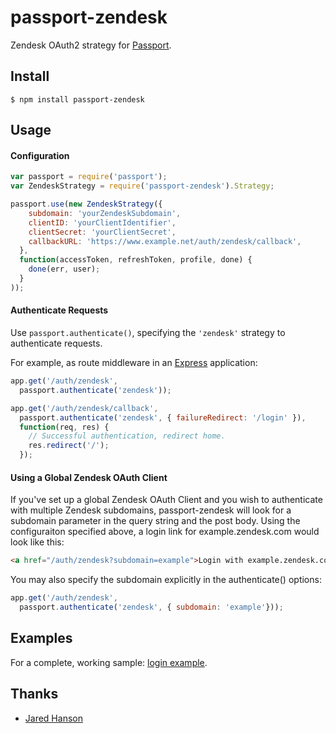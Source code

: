 # passport-zendesk

Zendesk OAuth2 strategy for [Passport](http://passportjs.org).

## Install

    $ npm install passport-zendesk

## Usage

#### Configuration

```javascript
var passport = require('passport');
var ZendeskStrategy = require('passport-zendesk').Strategy;

passport.use(new ZendeskStrategy({
    subdomain: 'yourZendeskSubdomain',
    clientID: 'yourClientIdentifier',
    clientSecret: 'yourClientSecret',
    callbackURL: 'https://www.example.net/auth/zendesk/callback',
  },
  function(accessToken, refreshToken, profile, done) {
    done(err, user);
  }
));
```

#### Authenticate Requests

Use `passport.authenticate()`, specifying the `'zendesk'` strategy to
authenticate requests.

For example, as route middleware in an [Express](http://expressjs.com/)
application:

```javascript
app.get('/auth/zendesk',
  passport.authenticate('zendesk'));

app.get('/auth/zendesk/callback',
  passport.authenticate('zendesk', { failureRedirect: '/login' }),
  function(req, res) {
    // Successful authentication, redirect home.
    res.redirect('/');
  });
```

#### Using a Global Zendesk OAuth Client

If you've set up a global Zendesk OAuth Client and you wish to authenticate with multiple Zendesk subdomains, passport-zendesk will look for a subdomain parameter in the query string and the post body. Using the configuraiton specified above, a login link for example.zendesk.com would look like this:

```html
<a href="/auth/zendesk?subdomain=example">Login with example.zendesk.com</a>
```

You may also specify the subdomain explicitly in the authenticate() options:

```javascript
app.get('/auth/zendesk',
  passport.authenticate('zendesk', { subdomain: 'example'}));
```

## Examples

For a complete, working sample: [login example](https://github.com/zendesk/passport-zendesk/tree/master/examples/login).

## Thanks

  - [Jared Hanson](http://github.com/jaredhanson)
